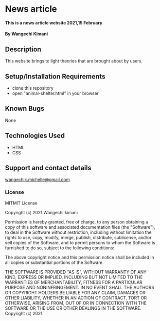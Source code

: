 #  News article
#### This is a news article website 2021,15 February
#### By **Wangechi Kimani**
## Description
This website brings to light theories that are brought about by users.
## Setup/Installation Requirements
*  clone this repository
* open "animal-shelter.html" in your browser
## Known Bugs
None
## Technologies Used
* HTML
* CSS
## Support and contact details
wangechik.michelle@gmail.com
### License
MITMIT License

Copyright (c) 2021 Wangechi kimani

Permission is hereby granted, free of charge, to any person obtaining a copy
of this software and associated documentation files (the "Software"), to deal
in the Software without restriction, including without limitation the rights
to use, copy, modify, merge, publish, distribute, sublicense, and/or sell
copies of the Software, and to permit persons to whom the Software is
furnished to do so, subject to the following conditions:

The above copyright notice and this permission notice shall be included in all
copies or substantial portions of the Software.

THE SOFTWARE IS PROVIDED "AS IS", WITHOUT WARRANTY OF ANY KIND, EXPRESS OR
IMPLIED, INCLUDING BUT NOT LIMITED TO THE WARRANTIES OF MERCHANTABILITY,
FITNESS FOR A PARTICULAR PURPOSE AND NONINFRINGEMENT. IN NO EVENT SHALL THE
AUTHORS OR COPYRIGHT HOLDERS BE LIABLE FOR ANY CLAIM, DAMAGES OR OTHER
LIABILITY, WHETHER IN AN ACTION OF CONTRACT, TORT OR OTHERWISE, ARISING FROM,
OUT OF OR IN CONNECTION WITH THE SOFTWARE OR THE USE OR OTHER DEALINGS IN THE
SOFTWARE.
Copyright (c) 2021 
  